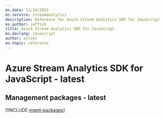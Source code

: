 ```yaml
---
ms.data: 11/14/2022
ms.service: streamanalytics
description: Reference for Azure Stream Analytics SDK for JavaScript
ms.author: jeffish
title: Azure Stream Analytics SDK for JavaScript
ms.devlang: javascript
author: xirzec
ms.topic: reference
---
```

# Azure Stream Analytics SDK for JavaScript - latest

## Management packages - latest
[!INCLUDE [mgmt-packages](stream-analytics-mgmt-index.md)]